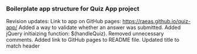 ### Boilerplate app structure for Quiz App project
Revision updates:
Link to app on GitHub pages: https://raeas.github.io/quiz-app/
Added a way to validate whether an answer was submitted.
Added jQuery initiaizing function: $(handleQuiz).
Removed unnecessary comments.
Added link to GitHub pages to README file.
Updated title to match header

